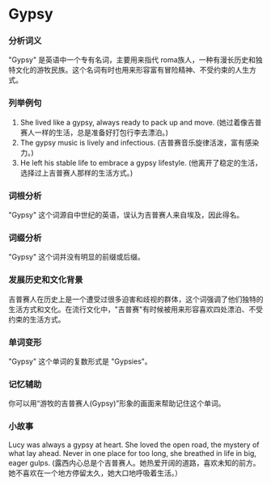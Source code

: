 # Gypsy

### 分析词义

  

"Gypsy" 是英语中一个专有名词，主要用来指代 roma族人，一种有漫长历史和独特文化的游牧民族。这个名词有时也用来形容富有冒险精神、不受约束的人生方式。

  

### 列举例句

  

1.  She lived like a gypsy, always ready to pack up and move. (她过着像吉普赛人一样的生活，总是准备好打包行李去漂泊。)
2.  The gypsy music is lively and infectious. (吉普赛音乐旋律活泼，富有感染力。)
3.  He left his stable life to embrace a gypsy lifestyle. (他离开了稳定的生活，选择过上吉普赛人那样的生活方式。)

  

### 词根分析

  

"Gypsy" 这个词源自中世纪的英语，误认为吉普赛人来自埃及，因此得名。

  

### 词缀分析

  

"Gypsy" 这个词并没有明显的前缀或后缀。

  

### 发展历史和文化背景

  

吉普赛人在历史上是一个遭受过很多迫害和歧视的群体，这个词强调了他们独特的生活方式和文化。在流行文化中，"吉普赛"有时候被用来形容喜欢四处漂泊、不受约束的生活方式。

  

### 单词变形

  

"Gypsy" 这个单词的复数形式是 "Gypsies"。

  

### 记忆辅助

  

你可以用“游牧的吉普赛人(Gypsy)”形象的画面来帮助记住这个单词。

  

### 小故事

  

Lucy was always a gypsy at heart. She loved the open road, the mystery of what lay ahead. Never in one place for too long, she breathed in life in big, eager gulps. (露西内心总是个吉普赛人。她热爱开阔的道路，喜欢未知的前方。她不喜欢在一个地方停留太久，她大口地呼吸着生活。）
